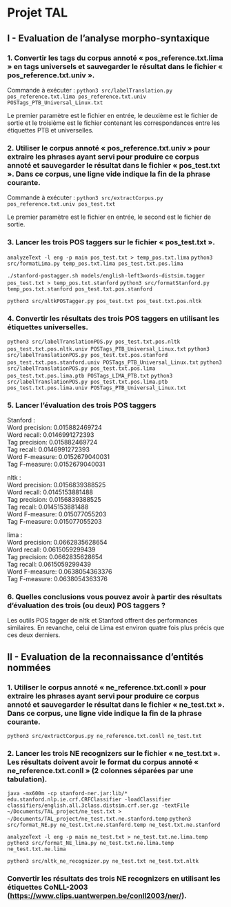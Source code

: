 # Projet TAL
## I - Evaluation de l’analyse morpho-syntaxique
### 1. Convertir les tags du corpus annoté « pos_reference.txt.lima » en tags universels et sauvegarder le résultat dans le fichier « pos_reference.txt.univ ».

Commande à exécuter :
```python3 src/labelTranslation.py pos_reference.txt.lima pos_reference.txt.univ POSTags_PTB_Universal_Linux.txt```

Le premier paramètre est le fichier en entrée, le deuxième est le fichier de sortie et le troisième est le fichier contenant les correspondances entre les étiquettes PTB et universelles.

### 2. Utiliser le corpus annoté « pos_reference.txt.univ » pour extraire les phrases ayant servi pour produire ce corpus annoté et sauvegarder le résultat dans le fichier « pos_test.txt ». Dans ce corpus, une ligne vide indique la fin de la phrase courante.

Commande à exécuter :
```python3 src/extractCorpus.py pos_reference.txt.univ pos_test.txt```

Le premier paramètre est le fichier en entrée, le second est le fichier de sortie.

### 3. Lancer les trois POS taggers sur le fichier « pos_test.txt ».

```analyzeText -l eng -p main pos_test.txt > temp_pos.txt.lima```
```python3 src/formatLima.py temp_pos.txt.lima pos_test.txt.pos.lima```

```./stanford-postagger.sh models/english-left3words-distsim.tagger pos_test.txt > temp_pos.txt.stanford```
```python3 src/formatStanford.py temp_pos.txt.stanford pos_test.txt.pos.stanford```

```python3 src/nltkPOSTagger.py pos_test.txt pos_test.txt.pos.nltk```

### 4. Convertir les résultats des trois POS taggers en utilisant les étiquettes universelles.
```python3 src/labelTranslationPOS.py pos_test.txt.pos.nltk pos_test.txt.pos.nltk.univ POSTags_PTB_Universal_Linux.txt```
```python3 src/labelTranslationPOS.py pos_test.txt.pos.stanford pos_test.txt.pos.stanford.univ POSTags_PTB_Universal_Linux.txt```
```python3 src/labelTranslationPOS.py pos_test.txt.pos.lima pos_test.txt.pos.lima.ptb POSTags_LIMA_PTB.txt```
```python3 src/labelTranslationPOS.py pos_test.txt.pos.lima.ptb pos_test.txt.pos.lima.univ POSTags_PTB_Universal_Linux.txt```

### 5. Lancer l’évaluation des trois POS taggers
Stanford :  
Word precision: 0.015882469724  
Word recall: 0.0146991272393  
Tag precision: 0.015882469724  
Tag recall: 0.0146991272393  
Word F-measure: 0.0152679040031  
Tag F-measure: 0.0152679040031  
  
nltk :  
Word precision: 0.0156839388525  
Word recall: 0.0145153881488  
Tag precision: 0.0156839388525  
Tag recall: 0.0145153881488  
Word F-measure: 0.015077055203  
Tag F-measure: 0.015077055203  

lima :  
Word precision: 0.0662835628654  
Word recall: 0.0615059299439  
Tag precision: 0.0662835628654  
Tag recall: 0.0615059299439  
Word F-measure: 0.0638054363376  
Tag F-measure: 0.0638054363376  

### 6. Quelles conclusions vous pouvez avoir à partir des résultats d’évaluation des trois (ou deux) POS taggers ?
Les outils POS tagger de nltk et Stanford offrent des performances similaires. En revanche, celui de Lima est environ quatre fois plus précis que ces deux derniers.

## II - Evaluation de la reconnaissance d’entités nommées
### 1. Utiliser le corpus annoté « ne_reference.txt.conll » pour extraire les phrases ayant servi pour produire ce corpus annoté et sauvegarder le résultat dans le fichier « ne_test.txt ». Dans ce corpus, une ligne vide indique la fin de la phrase courante.
```python3 src/extractCorpus.py ne_reference.txt.conll ne_test.txt```

### 2. Lancer les trois NE recognizers sur le fichier « ne_test.txt ». Les résultats doivent avoir le format du corpus annoté « ne_reference.txt.conll » (2 colonnes séparées par une tabulation).
```java -mx600m -cp stanford-ner.jar:lib/* edu.stanford.nlp.ie.crf.CRFClassifier -loadClassifier classifiers/english.all.3class.distsim.crf.ser.gz -textFile ~/Documents/TAL_project/ne_test.txt > ~/Documents/TAL_project/ne_test.txt.ne.stanford.temp```
```python3 src/format_NE.py ne_test.txt.ne.stanford.temp ne_test.txt.ne.stanford```

```analyzeText -l eng -p main ne_test.txt > ne_test.txt.ne.lima.temp```
```python3 src/format_NE_lima.py ne_test.txt.ne.lima.temp ne_test.txt.ne.lima```

```python3 src/nltk_ne_recognizer.py ne_test.txt ne_test.txt.nltk```

### Convertir les résultats des trois NE recognizers en utilisant les étiquettes CoNLL-2003 (https://www.clips.uantwerpen.be/conll2003/ner/).
